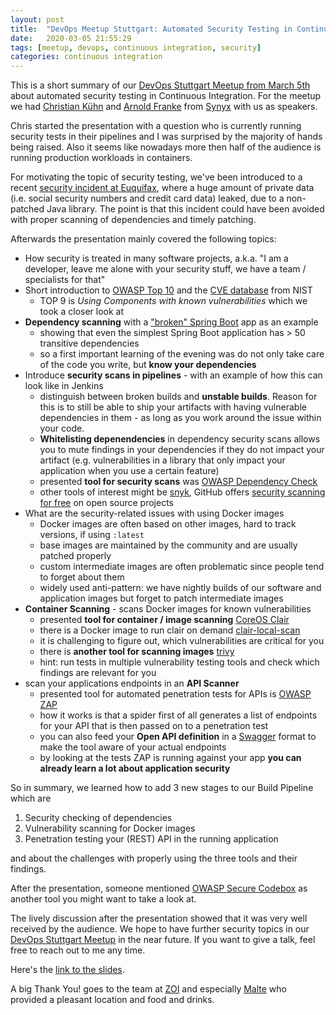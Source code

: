 ```yaml
---
layout: post
title:  "DevOps Meetup Stuttgart: Automated Security Testing in Continuous Integration"
date:   2020-03-05 21:55:29
tags: [meetup, devops, continuous integration, security]
categories: continuous integration
---
```


This is a short summary of our [DevOps Stuttgart Meetup from March 5th](https://www.meetup.com/de-DE/devops-stuttgart/events/268094799/) about automated security testing in Continuous Integration. For the meetup we had [Christian Kühn](https://twitter.com/CYxChris) and [Arnold Franke](https://twitter.com/indyarni) from [Synyx](https://synyx.de/) with us as speakers.

Chris started the presentation with a question who is currently running security tests in their pipelines and I was surprised by the majority of hands being raised. Also it seems like nowadays more then half of the audience is running production workloads in containers.

For motivating the topic of security testing, we've been introduced to a recent [security incident at Euquifax](https://www.synopsys.com/blogs/software-security/equifax-apache-struts-vulnerability-cve-2017-5638/), where a huge amount of private data (i.e. social security numbers and credit card data) leaked, due to a non-patched Java library. The point is that this incident could have been avoided with proper scanning of dependencies and timely patching.

Afterwards the presentation mainly covered the following topics:

* How security is treated in many software projects, a.k.a. "I am a developer, leave me alone with your security stuff, we have a team / specialists for that"
* Short introduction to [OWASP Top 10](https://owasp.org/www-project-top-ten/) and the [CVE database](https://nvd.nist.gov/vuln/full-listing) from NIST
  * TOP 9 is *Using Components with known vulnerabilities* which we took a closer look at
* **Dependency scanning** with a ["broken" Spring Boot](https://github.com/cy4n/broken) app as an example
  * showing that even the simplest Spring Boot application has > 50 transitive dependencies
  * so a first important learning of the evening was do not only take care of the code you write, but **know your dependencies**
* Introduce **security scans in pipelines** - with an example of how this can look like in Jenkins
  * distinguish between broken builds and **unstable builds**. Reason for this is to still be able to ship your artifacts with having vulnerable dependencies in them - as long as you work around the issue within your code.
  * **Whitelisting depenendencies** in dependency security scans allows you to mute findings in your dependencies if they do not impact your artifact (e.g. vulnerabilities in a library that only impact your application when you use a certain feature)  
  * presented **tool for security scans** was [OWASP Dependency Check](https://owasp.org/www-project-dependency-check/)
  * other tools of interest might be [snyk](https://snyk.io/), GitHub offers [security scanning for free](https://help.github.com/en/github/managing-security-vulnerabilities/about-security-alerts-for-vulnerable-dependencies) on open source projects
* What are the security-related issues with using Docker images
  * Docker images are often based on other images, hard to track versions, if using `:latest`
  * base images are maintained by the community and are usually patched properly
  * custom intermediate images are often problematic since people tend to forget about them
  * widely used anti-pattern: we have nightly builds of our software and application images but forget to patch intermediate images
* **Container Scanning** - scans Docker images for known vulnerabilities
  * presented **tool for container / image scanning** [CoreOS Clair](https://github.com/quay/clair)
  * there is a Docker image to run clair on demand [clair-local-scan](https://github.com/arminc/clair-local-scan)
  * it is challenging to figure out, which vulnerabilities are critical for you
  * there is **another tool for scanning images** [trivy](https://github.com/aquasecurity/trivy)
  * hint: run tests in multiple vulnerability testing tools and check which findings are relevant for you
* scan your applications endpoints in an **API Scanner**
  * presented tool for automated penetration tests for APIs is [OWASP ZAP](https://owasp.org/www-project-zap/)
  * how it works is that a spider first of all generates a list of endpoints for your API that is then passed on to a penetration test
  * you can also feed your **Open API definition** in a [Swagger](https://swagger.io/specification/) format to make the tool aware of your actual endpoints
  * by looking at the tests ZAP is running against your app **you can already learn a lot about application security**
  
So in summary, we learned how to add 3 new stages to our Build Pipeline which are

1. Security checking of dependencies
2. Vulnerability scanning for Docker images
3. Penetration testing your (REST) API in the running application

and about the challenges with properly using the three tools and their findings. 

After the presentation, someone mentioned [OWASP Secure Codebox](https://owasp.org/www-project-securecodebox/#) as another tool you might want to take a look at.

The lively discussion after the presentation showed that it was very well received by the audience. We hope to have further security topics in our [DevOps Stuttgart Meetup](https://www.meetup.com/de-DE/devops-stuttgart/) in the near future. If you want to give a talk, feel free to reach out to me any time.

Here's the [link to the slides](https://www.slideshare.net/ChristianKhn8/automated-security-testing-in-continuous-integration).

A big Thank You! goes to the team at [ZOI](https://www.zoi.de/) and especially [Malte](https://twitter.com/derBroBro) who provided a pleasant location and food and drinks.
